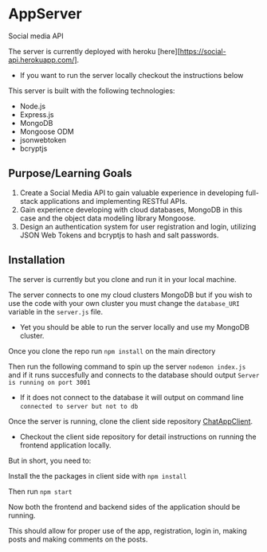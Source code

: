 # AppServer
Social media API

The server is currently deployed with heroku [here][https://social-api.herokuapp.com/]. 
- If you want to run the server locally checkout the instructions below

This server is built with the following technologies:

- Node.js
- Express.js
- MongoDB
- Mongoose ODM
- jsonwebtoken 
- bcryptjs

## Purpose/Learning Goals

1. Create a Social Media API to gain valuable experience in developing full-stack applications and implementing RESTful APIs.
2. Gain experience developing with cloud databases, MongoDB in this case and the object data modeling library Mongoose.
3. Design an authentication system for user registration and login, utilizing JSON Web Tokens and bcryptjs to hash and salt passwords. 


## Installation

The server is currently but you clone and run it in your local machine. 

The server connects to one my cloud clusters MongoDB but if you wish to use the code with your own cluster you must change
the `database_URI` variable in the `server.js` file.
- Yet you should be able to run the server locally and use my MongoDB cluster. 

Once you clone the repo run `npm install` on the main directory

Then run the following command to spin up the server `nodemon index.js` and if it runs succesfully and connects to the database 
should output `Server is running on port 3001`
- If it does not connect to the database it will output on command line `connected to server but not to db`

Once the server is running, clone the client side repository [ChatAppClient](https://github.com/elewites/ChatAppClient.git). 
- Checkout the client side repository for detail instructions on running the frontend application locally.

But in short, you need to: 

Install the the packages in client side with `npm install`

Then run `npm start`

Now both the frontend and backend sides of the application should be running. 

This should allow for proper use of the app, registration, login in, making posts and making comments on the posts. 

